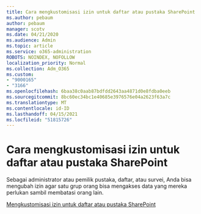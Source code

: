 ```yaml
---
title: Cara mengkustomisasi izin untuk daftar atau pustaka SharePoint
ms.author: pebaum
author: pebaum
manager: scotv
ms.date: 04/21/2020
ms.audience: Admin
ms.topic: article
ms.service: o365-administration
ROBOTS: NOINDEX, NOFOLLOW
localization_priority: Normal
ms.collection: Adm_O365
ms.custom:
- "9000165"
- "3166"
ms.openlocfilehash: 6baa38c0aab87bdfdd2643aa4871d0e8fdba0eeb
ms.sourcegitcommit: 8bc60ec34bc1e40685e3976576e04a2623f63a7c
ms.translationtype: MT
ms.contentlocale: id-ID
ms.lasthandoff: 04/15/2021
ms.locfileid: "51815726"
---
```

# <a name="how-to-customize-permissions-for-a-sharepoint-list-or-library"></a>Cara mengkustomisasi izin untuk daftar atau pustaka SharePoint

Sebagai administrator atau pemilik pustaka, daftar, atau survei, Anda bisa mengubah izin agar satu grup orang bisa mengakses data yang mereka perlukan sambil membatasi orang lain.

[Mengkustomisasi izin untuk daftar atau pustaka SharePoint](https://support.office.com/article/customize-permissions-for-a-sharepoint-list-or-library-02d770f3-59eb-4910-a608-5f84cc297782)